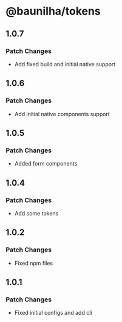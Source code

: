 # @baunilha/tokens

## 1.0.7

### Patch Changes

- Add fixed build and initial native support

## 1.0.6

### Patch Changes

- Add initial native components support

## 1.0.5

### Patch Changes

- Added form components

## 1.0.4

### Patch Changes

- Add some tokens

## 1.0.2

### Patch Changes

- Fixed npm files

## 1.0.1

### Patch Changes

- Fixed initial configs and add cli
